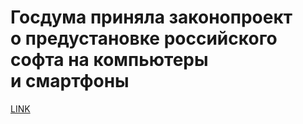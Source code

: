 # Госдума приняла законопроект о предустановке российского софта на компьютеры и смартфоны



[LINK](https://varlamov.ru/3677226.html)